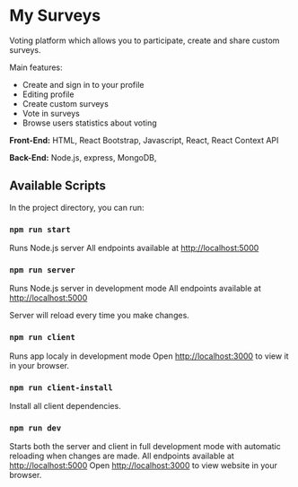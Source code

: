 # My Surveys

Voting platform which allows you to participate, create and share custom surveys.

Main features: 
- Create and sign in to your profile
- Editing profile
- Create custom surveys
- Vote in surveys
- Browse users statistics about voting

**Front-End:** HTML, React Bootstrap, Javascript, React, React Context API

**Back-End:** Node.js, express, MongoDB, 

## Available Scripts

In the project directory, you can run:

### `npm run start`

Runs Node.js server 
All endpoints available at [http://localhost:5000](http://localhost:5000)

### `npm run server`
Runs Node.js server in development mode
All endpoints available at [http://localhost:5000](http://localhost:5000)

Server will reload every time you make changes.

### `npm run client`

Runs app localy in development mode
Open [http://localhost:3000](http://localhost:3000) to view it in your browser.

### `npm run client-install`

Install all client dependencies.

### `npm run dev`

Starts both the server and client in full development mode with automatic reloading when changes are made.
All endpoints available at [http://localhost:5000](http://localhost:5000)
Open [http://localhost:3000](http://localhost:3000) to view website in your browser.

